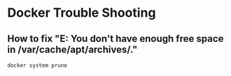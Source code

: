 # Docker Trouble Shooting

## How to fix "E: You don't have enough free space in /var/cache/apt/archives/."
```bash
docker system prune
```
